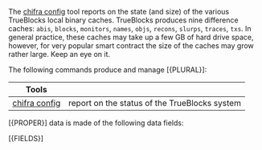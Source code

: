 The [chifra config](/docs/chifra/admin/#chifra-status) tool reports on the state (and size) of the various TrueBlocks local binary caches. TrueBlocks produces nine difference caches: `abis`, `blocks`, `monitors`, `names`, `objs`, `recons`, `slurps`, `traces`, `txs`. In general practice, these caches may take up a few GB of hard drive space, however, for very popular smart contract the size of the caches may grow rather large. Keep an eye on it.

The following commands produce and manage [{PLURAL}]:

| Tools                                              |                                               |
| -------------------------------------------------- | --------------------------------------------- |
| [chifra config](/docs/chifra/admin/#chifra-status) | report on the status of the TrueBlocks system |

[{PROPER}] data is made of the following data fields:

[{FIELDS}]
